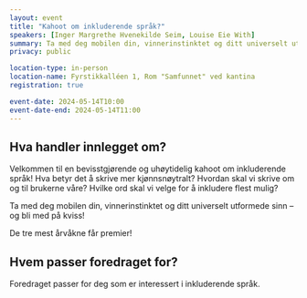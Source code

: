 ```yaml
---
layout: event
title: "Kahoot om inkluderende språk?"
speakers: [Inger Margrethe Hvenekilde Seim, Louise Eie With]
summary: Ta med deg mobilen din, vinnerinstinktet og ditt universelt utformede sinn – og bli med på kviss!
privacy: public

location-type: in-person
location-name: Fyrstikkalléen 1, Rom "Samfunnet" ved kantina
registration: true

event-date: 2024-05-14T10:00
event-date-end: 2024-05-14T11:00
---
```

## Hva handler innlegget om?
Velkommen til en bevisstgjørende og uhøytidelig kahoot om inkluderende språk! Hva betyr det å skrive mer kjønnsnøytralt? Hvordan skal vi skrive om og til brukerne våre? Hvilke ord skal vi velge for å inkludere flest mulig?

Ta med deg mobilen din, vinnerinstinktet og ditt universelt utformede sinn – og bli med på kviss!

De tre mest årvåkne får premier!

## Hvem passer foredraget for?
Foredraget passer for deg som er interessert i inkluderende språk.
